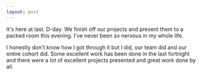 ```yaml
---
layout: post
---
```

It's here at last.  D-day.  We finish off our projects and present them to a packed room this evening.  I've never been so nervous in my whole life.

<!--more-->

I honestly don't know how I got through it but I did, our team did and our entire cohort did.  Some excellent work has been done in the last fortnight and there were a lot of excellent projects presented and great work done by all.
